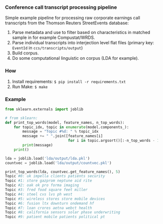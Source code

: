 ### Conference call transcript processing pipeline
Simple example pipeline for processing raw corporate earnings call transcripts from the Thomson Reuters StreetEvents database:

1. Parse metadata and use to filter based on characteristics in
matched sample in for example Compustat/WRDS.
2. Parse individual transcripts into interjection level flat files (primary key: `EventId` in `ccs/transcripts/output`)
3. Build corpus.
4. Do some computational linguistic on corpus (LDA for example).

### How
1. Install requirements: `$ pip install -r requirements.txt`
2. Run Make: `$ make`

### Example
```python
from sklearn.externals import joblib

# from sklearn:
def print_top_words(model, feature_names, n_top_words):
    for topic_idx, topic in enumerate(model.components_):
        message = "Topic #%d: " % topic_idx
        message += " ".join([feature_names[i]
                             for i in topic.argsort()[:-n_top_words - 1:-1]])
        print(message)
    print()

lda = joblib.load('lda/output/lda.pkl')
countvec = joblib.load('lda/output/countvec.pkl')

print_top_words(lda, countvec.get_feature_names(), 5)
Topic #0: uk impella clients patients security
Topic #1: store gazprom neptune aid rite
Topic #2: oak ok pro forma imaging
Topic #3: fred food square feet miller
Topic #4: steel cvs lvs ph west
Topic #5: wireless stores store mobile devices
Topic #6: fusion ltx downturn ondemand hf
Topic #7: loan crores aetna webct health
Topic #8: california sensors solar phase underwriting
Topic #9: patient mobile patients political pt
```
